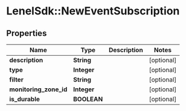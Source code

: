 # LenelSdk::NewEventSubscription

## Properties
Name | Type | Description | Notes
------------ | ------------- | ------------- | -------------
**description** | **String** |  | [optional] 
**type** | **Integer** |  | [optional] 
**filter** | **String** |  | [optional] 
**monitoring_zone_id** | **Integer** |  | [optional] 
**is_durable** | **BOOLEAN** |  | [optional] 

